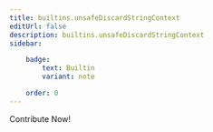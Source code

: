 ```yaml
---
title: builtins.unsafeDiscardStringContext
editUrl: false
description: builtins.unsafeDiscardStringContext
sidebar:

    badge:
        text: Builtin
        variant: note

    order: 0
---
```


Contribute Now!



